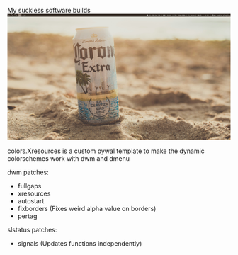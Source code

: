 
My suckless software builds
![Build Preview](/Images/dwmbuild)

colors.Xresources is a custom pywal template to make the dynamic colorschemes work with dwm and dmenu

dwm patches:
  - fullgaps
  - xresources
  - autostart
  - fixborders (Fixes weird alpha value on borders)
  - pertag

slstatus patches:
  - signals (Updates functions independently)
